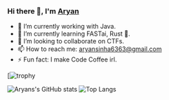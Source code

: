 ### Hi there 👋, I'm [Aryan](https://aa-ryan.github.io)


- 🔭 I’m currently working with Java.
- 🌱 I’m currently learning FASTai, Rust 🦀.
- 👯 I’m looking to collaborate on CTFs.
- 📫 How to reach me: aryansinha6363@gmail.com
- ⚡ Fun fact: I make Code Coffee irl.

[![trophy](https://github-profile-trophy.vercel.app/?username=aa-ryan&no-bg=true&theme=monokai&rank=SECRET,SSS,SS,S,AA,A,B)

![Aryans's GitHub stats](https://github-readme-stats.vercel.app/api?username=aa-ryan&count_private=true&include_all_commits=true&theme=dracula)
![Top Langs](https://github-readme-stats.vercel.app/api/top-langs/?username=aa-ryan&layout=compact&langs_count=8&theme=onedark)


